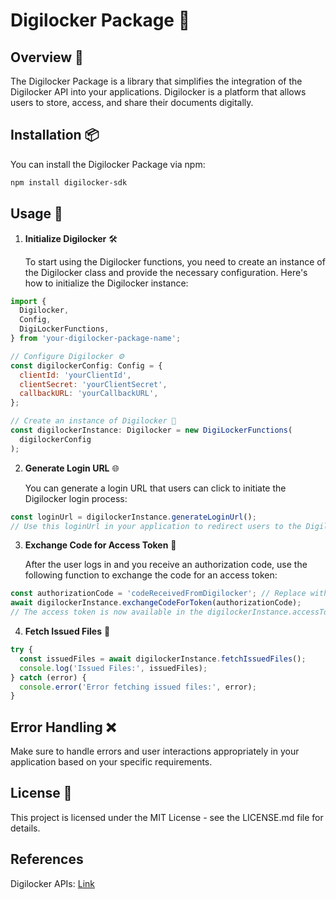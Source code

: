 # Digilocker Package 📁

## Overview 🚀

The Digilocker Package is a library that simplifies the integration of the Digilocker API into your applications. Digilocker is a platform that allows users to store, access, and share their documents digitally.

## Installation 📦

You can install the Digilocker Package via npm:

```bash
npm install digilocker-sdk
```

## Usage 🧰

1. **Initialize Digilocker** 🛠️

   To start using the Digilocker functions, you need to create an instance of the Digilocker class and provide the necessary configuration. Here's how to initialize the Digilocker instance:

```js
import {
  Digilocker,
  Config,
  DigiLockerFunctions,
} from 'your-digilocker-package-name';

// Configure Digilocker ⚙️
const digilockerConfig: Config = {
  clientId: 'yourClientId',
  clientSecret: 'yourClientSecret',
  callbackURL: 'yourCallbackURL',
};

// Create an instance of Digilocker 🚀
const digilockerInstance: Digilocker = new DigiLockerFunctions(
  digilockerConfig
);
```

2. **Generate Login URL** 🌐

   You can generate a login URL that users can click to initiate the Digilocker login process:

```js
const loginUrl = digilockerInstance.generateLoginUrl();
// Use this loginUrl in your application to redirect users to the Digilocker login page.
```

3. **Exchange Code for Access Token** 🔑

   After the user logs in and you receive an authorization code, use the following function to exchange the code for an access token:

```js
const authorizationCode = 'codeReceivedFromDigilocker'; // Replace with the actual code
await digilockerInstance.exchangeCodeForToken(authorizationCode);
// The access token is now available in the digilockerInstance.accessToken property.
```

4. **Fetch Issued Files** 📂

```js
try {
  const issuedFiles = await digilockerInstance.fetchIssuedFiles();
  console.log('Issued Files:', issuedFiles);
} catch (error) {
  console.error('Error fetching issued files:', error);
}
```

## Error Handling ❌

Make sure to handle errors and user interactions appropriately in your application based on your specific requirements.

## License 📜

This project is licensed under the MIT License - see the LICENSE.md file for details.

## References

Digilocker APIs: [Link](https://partners.digitallocker.gov.in/assets/img/Digital%20Locker%20Authorized%20Partner%20API%20Specification%20v1.8.pdf)
